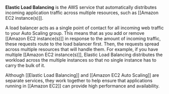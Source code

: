**Elastic Load Balancing** is the AWS service that automatically distributes incoming application traffic across multiple resources, such as [[Amazon EC2 instance(s)]]. 

A load balancer acts as a single point of contact for all incoming web traffic to your Auto Scaling group. This means that as you add or remove [[Amazon EC2 instance(s)]] in response to the amount of incoming traffic, these requests route to the load balancer first. Then, the requests spread across multiple resources that will handle them. For example, if you have multiple [[Amazon EC2 instance(s)]], Elastic Load Balancing distributes the workload across the multiple instances so that no single instance has to carry the bulk of it. 

Although [[Elastic Load Balancing]] and [[Amazon EC2 Auto Scaling]] are separate services, they work together to help ensure that applications running in [[Amazon EC2]] can provide high performance and availability.